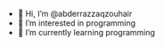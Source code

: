 - 👋 Hi, I’m @abderrazzaqzouhair
- 👀 I’m interested in programming
- 🌱 I’m currently learning programming

<!---
abderrazzaqzouhair/abderrazzaqzouhair is a ✨ special ✨ repository because its `README.md` (this file) appears on your GitHub profile.
You can click the Preview link to take a look at your changes.
--->
